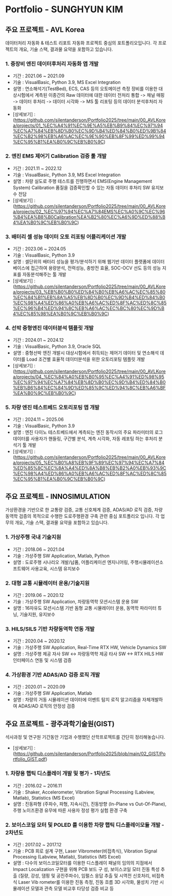 # Portfolio - SUNGHYUN KIM

## 주요 프로젝트 - AVL Korea

데이터처리 자동화 & 테스트 리포트 자동화 프로젝트 중심의 포트폴리오입니다.
각 프로젝트의 개요, 기술 스택, 결과물 요약을 포함하고 있습니다.

### 1. 중장비 엔진 데이터후처리 자동화 앱 개발
- 기간 : 2021.06 ~ 2021.09
- 기술 : VisualBasic, Python 3.9, MS Excel Integration
- 설명 : 연소해석기(TestBed), ECS, CAS 등의 오토메이션 측정 장비를 이용한 대상시험에서 계측된 이종간의 Raw 데이터에 대한 데이터 전처리 통합 -> 채널 매핑 -> 데이터 후처리 -> 데이터 시각화 -> MS 툴 리포팅 등의 데이터 분석후처리 자동화
- [상세보기] : (https://github.com/silentanderson/Portfolio2025/tree/main/00_AVLKorea/projects/01_%EC%A4%91%EC%9E%A5%EB%B9%84%EC%97%94%EC%A7%84%EB%8D%B0%EC%9D%B4%ED%84%B0%ED%9B%84%EC%B2%98%EB%A6%AC%EC%9E%90%EB%8F%99%ED%99%94%EC%95%B1%EA%B0%9C%EB%B0%9C)

### 2. 엔진 EMS 제어기 Calibration 검증 툴 개발 
- 기간 : 2021.11 ~ 2022.12
- 기술 : VisualBasic, Python 3.9, MS Excel Integration  
- 설명 : 차량 실도로 주행 테스트를 진행하면서 EMS(Engine Management System) Calibration 품질을 검증확인할 수 있는 자동 데이터 후처리 SW 유지보수 전담
- [상세보기] : (https://github.com/silentanderson/Portfolio2025/tree/main/00_AVLKorea/projects/02_%EC%97%94%EC%A7%84EMS%EC%A0%9C%EC%96%B4%EA%B8%B0Calibration%EA%B2%80%EC%A6%9D%ED%88%B4%EA%B0%9C%EB%B0%9C)

### 3. 배터리 셀 성능 데이터 오토 리포팅 어플리케이션 개발 
- 기간 : 2023.06 ~ 2024.05
- 기술 : VisualBasic, Python 3.9
- 설명 : 셀단위의 배터리 성능을 평가/분석하기 위해 웹기반 데이터 플랫폼에 데이터베이스에 접근하여 용량분석, 전력성능, 충방전 효율, SOC-OCV 선도 등의 성능 지표를 자동분석해주는 툴 개발
- [상세보기] : (https://github.com/silentanderson/Portfolio2025/tree/main/00_AVLKorea/projects/03_%EB%B0%B0%ED%84%B0%EB%A6%AC%EC%85%80%EC%84%B1%EB%8A%A5%EB%8D%B0%EC%9D%B4%ED%84%B0%EC%98%A4%ED%86%A0%EB%A6%AC%ED%8F%AC%ED%8C%85%EC%96%B4%ED%94%8C%EB%A6%AC%EC%BC%80%EC%9D%B4%EC%85%98%EA%B0%9C%EB%B0%9C)

### 4. 선박 중형엔진 데이터분석 템플릿 개발 
- 기간 : 2024.01 ~ 2024.12
- 기술 : VisualBasic, Python 3.9, Oracle SQL
- 설명 : 중형선박 엔진 개발시 대상시험에서 취득되는 제어기 데이터 및 연소해석 데이터를 Load 조건별 효율적 데이터분석을 위한 오토리포팅 템플릿 개발
- [상세보기] : (https://github.com/silentanderson/Portfolio2025/tree/main/00_AVLKorea/projects/04_%EC%84%A0%EB%B0%95%EC%A4%91%ED%98%95%EC%97%94%EC%A7%84%EB%8D%B0%EC%9D%B4%ED%84%B0%EB%B6%84%EC%84%9D%ED%85%9C%ED%94%8C%EB%A6%BF%EA%B0%9C%EB%B0%9C)

### 5. 차량 엔진 테스트베드 오토리포팅 앱 개발
- 기간 : 2024.11 ~ 2025.06
- 기술 : VisualBasic, Python 3.9
- 설명 : 엔진 다이노 테스트베드에서 계측되는 엔진 동작시의 주요 파라미터의 로그 데이터를 사용자가 핸들링, 구간별 분석, 계측 시각화, 자동 레포팅 하는 후처리 분석기 툴 개발
- [상세보기] : (https://github.com/silentanderson/Portfolio2025/tree/main/00_AVLKorea/projects/05_%EC%B0%A8%EB%9F%89%EC%97%94%EC%A7%84%ED%85%8C%EC%8A%A4%ED%8A%B8%EB%B2%A0%EB%93%9C%EC%98%A4%ED%86%A0%EB%A6%AC%ED%8F%AC%ED%8C%85%EC%95%B1%EA%B0%9C%EB%B0%9C)

## 주요 프로젝트 - INNOSIMULATION

가상환경을 기반으로 한 교통량 검증, 교통 신호체계 검증, ADAS/AD 로직 검증, 차량동역학 검증의 목적으로 수행한 도로주행환경 구축 관련 중심 포트폴리오 입니다.
각 업무의 개요, 기술 스택, 결과물 요약을 포함하고 있습니다.

### 1. 가상주행 국내 기술지원
- 기간 : 2018.06 ~ 2021.04
- 기술 : 가상주행 SW Application, Matlab, Python
- 설명 : 도로주행 시나리오 개발/납품, 어플리케이션 엔지니어링, 주행시뮬레이션소프트웨어 사용교육, 시스템 유지보수

### 2. 대형 교통 시뮬레이터 운용/기술지원
- 기간 : 2019.06 ~ 2020.12
- 기술 : 가상주행 SW Application, 차량동역학 모션시스템 운용 SW
- 설명 : 16자유도 모션시스템 기반 돔형 교통 시뮬레이터 운용, 동역학 파라미터 튜닝, 기술지원, 유지보수

### 3. HILS/SILS 기반 차량동역학 연동 개발
- 기간 : 2020.04 ~ 2020.12
- 기술 : 가상주행 SW Application, Real-Time RTX HW, Vehicle Dynamics SW
- 설명 : 가상주행 제공 자사 SW <-> 차량동역학 제공 타사 SW <-> RTX HILS HW 인터페이스 연동 및 시스템 검증

### 4. 가상환경 기반 ADAS/AD 검증 로직 개발
- 기간 : 2020.01 ~ 2020.09
- 기술 : 가상주행 SW Application, Matlab
- 설명 : 차량의 거동 시뮬레이션 데이터에 이벤트 탐지 로직 알고리즘을 자체개발하여 ADAS/AD 로직의 안정성 검증

## 주요 프로젝트 - 광주과학기술원(GIST)

석사과정 및 연구원 기간동안 기업과 수행했던 산학프로젝트를 간단히 정리해놓습니다.
- [상세보기] : (https://github.com/silentanderson/Portfolio2025/blob/main/02_GIST/Portfolio_GIST.pdf)

### 1. 차량용 햅틱 디스플레이 개발 및 평가 - 1차년도
- 기간 : 2016.02 ~ 2016.11
- 기술 : Shaker, Accelerometer, Vibration Signal Processing (Labview, Matlab), Statistics (MS Excel)
- 설명 : 진동파형 (주파수, 파형, 지속시간), 진동방향 (In-Plane vs Out-Of-Plane), 주행 노이즈환경 유무에 따른 사용자 정성
평가 실험 환경 구축

### 2. 보이스코일 모터 및 POLED 를 이용한 차량 햅틱 디스플레이모듈 개발 - 2차년도
- 기간 : 2017.02 ~ 2017.12
- 기술 : PCB 회로 설계 구현, Laser Vibrometer(비접촉식), Vibration Signal Processing (Labview, Matlab), Statistics (MS Excel)
- 설명 : 다수의 보이스코일모터를 이용한 디스플레이 패널의 임의의 지점에서 Impact Localization 구현을 위해 PCB 보드 구
성, 보이스코일 모터 진동 특성 추출 (질량, 강성, 댐핑 및 공진주파수), 임펄스 응답 추출 및 시역전 신호처리, 비접촉식 Laser Vib
rometer를 이용한 진동 측정, 진동 흐름 3D 시각화, 물성치 기반 시뮬레이션 모델과 관측 모델 비교후 타당성 검증 비교 등
